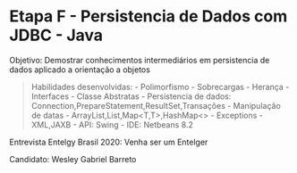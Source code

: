 # Etapa F - Persistencia de Dados com JDBC - Java

Objetivo: Demostrar conhecimentos intermediários em persistencia de dados aplicado a orientação a objetos


> Habilidades desenvolvidas: 
						- Polimorfismo
						- Sobrecargas
						- Herança
						- Interfaces
						- Classe Abstratas
						- Persistencia de dados: Connection,PrepareStatement,ResultSet,Transações
						- Manipulação de datas
						- ArrayList,List<T>,Map<T,T>,HashMap<>
						- Exceptions
						- XML,JAXB
						- API: Swing
						- IDE: Netbeans 8.2 
            




Entrevista Entelgy Brasil 2020: Venha ser um Entelger


Candidato: Wesley Gabriel Barreto



